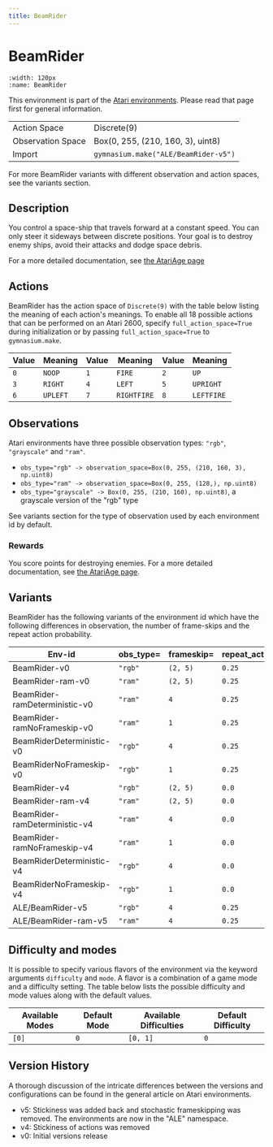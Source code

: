 ```yaml
---
title: BeamRider
---
```


# BeamRider

```{figure} ../_static/videos/environments/beam_rider.gif
:width: 120px
:name: BeamRider
```

This environment is part of the <a href='..'>Atari environments</a>. Please read that page first for general information.

|   |   |
|---|---|
| Action Space | Discrete(9) |
| Observation Space | Box(0, 255, (210, 160, 3), uint8) |
| Import | `gymnasium.make("ALE/BeamRider-v5")` |

For more BeamRider variants with different observation and action spaces, see the variants section.

## Description

You control a space-ship that travels forward at a constant speed. You can only steer it sideways between discrete positions. Your goal is to destroy enemy ships, avoid their attacks and dodge space debris.

For a more detailed documentation, see [the AtariAge page](https://atariage.com/manual_html_page.php?SoftwareID=860)

## Actions

BeamRider has the action space of `Discrete(9)` with the table below listing the meaning of each action's meanings.
To enable all 18 possible actions that can be performed on an Atari 2600, specify `full_action_space=True` during
initialization or by passing `full_action_space=True` to `gymnasium.make`.

| Value   | Meaning   | Value   | Meaning     | Value   | Meaning    |
|---------|-----------|---------|-------------|---------|------------|
| `0`     | `NOOP`    | `1`     | `FIRE`      | `2`     | `UP`       |
| `3`     | `RIGHT`   | `4`     | `LEFT`      | `5`     | `UPRIGHT`  |
| `6`     | `UPLEFT`  | `7`     | `RIGHTFIRE` | `8`     | `LEFTFIRE` |

## Observations

Atari environments have three possible observation types: `"rgb"`, `"grayscale"` and `"ram"`.

- `obs_type="rgb" -> observation_space=Box(0, 255, (210, 160, 3), np.uint8)`
- `obs_type="ram" -> observation_space=Box(0, 255, (128,), np.uint8)`
- `obs_type="grayscale" -> Box(0, 255, (210, 160), np.uint8)`, a grayscale version of the "rgb" type

See variants section for the type of observation used by each environment id by default.

### Rewards

You score points for destroying enemies.
For a more detailed documentation, see [the AtariAge page](https://atariage.com/manual_html_page.php?SystemID=2600&SoftwareID=860&itemTypeID=MANUAL).

## Variants

BeamRider has the following variants of the environment id which have the following differences in observation,
the number of frame-skips and the repeat action probability.

| Env-id                        | obs_type=   | frameskip=   | repeat_action_probability=   |
|-------------------------------|-------------|--------------|------------------------------|
| BeamRider-v0                  | `"rgb"`     | `(2, 5)`     | `0.25`                       |
| BeamRider-ram-v0              | `"ram"`     | `(2, 5)`     | `0.25`                       |
| BeamRider-ramDeterministic-v0 | `"ram"`     | `4`          | `0.25`                       |
| BeamRider-ramNoFrameskip-v0   | `"ram"`     | `1`          | `0.25`                       |
| BeamRiderDeterministic-v0     | `"rgb"`     | `4`          | `0.25`                       |
| BeamRiderNoFrameskip-v0       | `"rgb"`     | `1`          | `0.25`                       |
| BeamRider-v4                  | `"rgb"`     | `(2, 5)`     | `0.0`                        |
| BeamRider-ram-v4              | `"ram"`     | `(2, 5)`     | `0.0`                        |
| BeamRider-ramDeterministic-v4 | `"ram"`     | `4`          | `0.0`                        |
| BeamRider-ramNoFrameskip-v4   | `"ram"`     | `1`          | `0.0`                        |
| BeamRiderDeterministic-v4     | `"rgb"`     | `4`          | `0.0`                        |
| BeamRiderNoFrameskip-v4       | `"rgb"`     | `1`          | `0.0`                        |
| ALE/BeamRider-v5              | `"rgb"`     | `4`          | `0.25`                       |
| ALE/BeamRider-ram-v5          | `"ram"`     | `4`          | `0.25`                       |

## Difficulty and modes

It is possible to specify various flavors of the environment via the keyword arguments `difficulty` and `mode`.
A flavor is a combination of a game mode and a difficulty setting. The table below lists the possible difficulty and mode values
along with the default values.

| Available Modes   | Default Mode   | Available Difficulties   | Default Difficulty   |
|-------------------|----------------|--------------------------|----------------------|
| `[0]`             | `0`            | `[0, 1]`                 | `0`                  |

## Version History

A thorough discussion of the intricate differences between the versions and configurations can be found in the general article on Atari environments.

* v5: Stickiness was added back and stochastic frameskipping was removed. The environments are now in the "ALE" namespace.
* v4: Stickiness of actions was removed
* v0: Initial versions release
